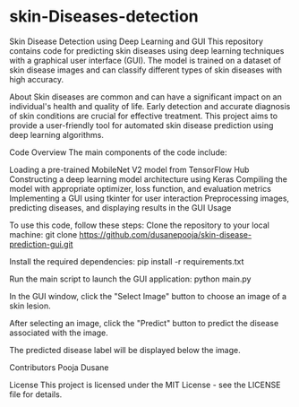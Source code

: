 # skin-Diseases-detection
Skin Disease Detection using Deep Learning and GUI
This repository contains code for predicting skin diseases using deep learning techniques with a graphical user interface (GUI). The model is trained on a dataset of skin disease images and can classify different types of skin diseases with high accuracy.

About
Skin diseases are common and can have a significant impact on an individual's health and quality of life. Early detection and accurate diagnosis of skin conditions are crucial for effective treatment. This project aims to provide a user-friendly tool for automated skin disease prediction using deep learning algorithms.

Code Overview
The main components of the code include:

Loading a pre-trained MobileNet V2 model from TensorFlow Hub
Constructing a deep learning model architecture using Keras
Compiling the model with appropriate optimizer, loss function, and evaluation metrics
Implementing a GUI using tkinter for user interaction
Preprocessing images, predicting diseases, and displaying results in the GUI
Usage

To use this code, follow these steps:
Clone the repository to your local machine:
git clone https://github.com/dusanepooja/skin-disease-prediction-gui.git

Install the required dependencies:
pip install -r requirements.txt

Run the main script to launch the GUI application:
python main.py

In the GUI window, click the "Select Image" button to choose an image of a skin lesion.

After selecting an image, click the "Predict" button to predict the disease associated with the image.

The predicted disease label will be displayed below the image.

Contributors
Pooja Dusane

License
This project is licensed under the MIT License - see the LICENSE file for details.
